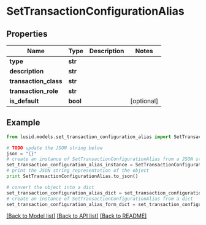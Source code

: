 # SetTransactionConfigurationAlias


## Properties
Name | Type | Description | Notes
------------ | ------------- | ------------- | -------------
**type** | **str** |  | 
**description** | **str** |  | 
**transaction_class** | **str** |  | 
**transaction_role** | **str** |  | 
**is_default** | **bool** |  | [optional] 

## Example

```python
from lusid.models.set_transaction_configuration_alias import SetTransactionConfigurationAlias

# TODO update the JSON string below
json = "{}"
# create an instance of SetTransactionConfigurationAlias from a JSON string
set_transaction_configuration_alias_instance = SetTransactionConfigurationAlias.from_json(json)
# print the JSON string representation of the object
print SetTransactionConfigurationAlias.to_json()

# convert the object into a dict
set_transaction_configuration_alias_dict = set_transaction_configuration_alias_instance.to_dict()
# create an instance of SetTransactionConfigurationAlias from a dict
set_transaction_configuration_alias_form_dict = set_transaction_configuration_alias.from_dict(set_transaction_configuration_alias_dict)
```
[[Back to Model list]](../README.md#documentation-for-models) [[Back to API list]](../README.md#documentation-for-api-endpoints) [[Back to README]](../README.md)


